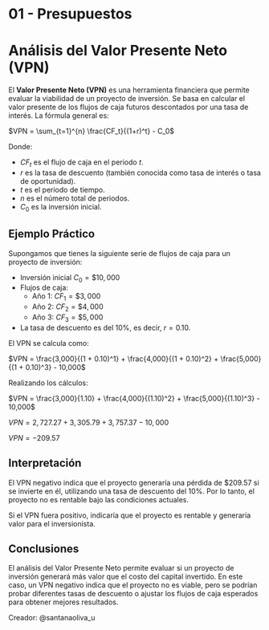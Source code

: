 # 01 - Presupuestos
# Análisis del Valor Presente Neto (VPN)

El **Valor Presente Neto (VPN)** es una herramienta financiera que permite evaluar la viabilidad de un proyecto de inversión. Se basa en calcular el valor presente de los flujos de caja futuros descontados por una tasa de interés. La fórmula general es:

$VPN = \sum_{t=1}^{n} \frac{CF_t}{(1+r)^t} - C_0$ 


Donde:

- $CF_t$ es el flujo de caja en el periodo $t$.
- $r$ es la tasa de descuento (también conocida como tasa de interés o tasa de oportunidad).
- $t$ es el periodo de tiempo.
- $n$ es el número total de periodos.
- $C_0$ es la inversión inicial.

## Ejemplo Práctico

Supongamos que tienes la siguiente serie de flujos de caja para un proyecto de inversión:

- Inversión inicial $C_0 = \$10,000$
- Flujos de caja:
  - Año 1: $CF_1 = \$3,000$
  - Año 2: $CF_2 = \$4,000$
  - Año 3: $CF_3 = \$5,000$
- La tasa de descuento es del $10\%$, es decir, $r = 0.10$.

El VPN se calcula como:

$VPN = \frac{3,000}{(1 + 0.10)^1} + \frac{4,000}{(1 + 0.10)^2} + \frac{5,000}{(1 + 0.10)^3} - 10,000$

Realizando los cálculos:

$VPN = \frac{3,000}{1.10} + \frac{4,000}{(1.10)^2} + \frac{5,000}{(1.10)^3} - 10,000$

$VPN = 2,727.27 + 3,305.79 + 3,757.37 - 10,000$

$VPN = -209.57$

## Interpretación

El VPN negativo indica que el proyecto generaría una pérdida de \$209.57 si se invierte en él, utilizando una tasa de descuento del 10%. Por lo tanto, el proyecto no es rentable bajo las condiciones actuales.

Si el VPN fuera positivo, indicaría que el proyecto es rentable y generaría valor para el inversionista.

## Conclusiones

El análisis del Valor Presente Neto permite evaluar si un proyecto de inversión generará más valor que el costo del capital invertido. En este caso, un VPN negativo indica que el proyecto no es viable, pero se podrían probar diferentes tasas de descuento o ajustar los flujos de caja esperados para obtener mejores resultados.

Creador: @santanaoliva_u
